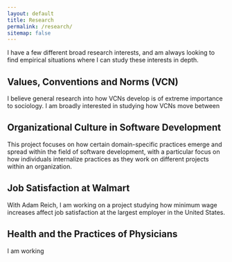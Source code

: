 ```yaml
---
layout: default
title: Research
permalink: /research/
sitemap: false
---
```


 I have a few different broad research interests, and am always looking to find empirical situations where I can study these interests in depth.

## Values, Conventions and Norms (VCN)

I believe general research into how VCNs develop is of extreme importance to sociology. I am broadly interested in studying how VCNs move between

## Organizational Culture in Software Development

This project focuses on how certain domain-specific practices emerge and spread within the field of software development, with a particular focus on how individuals internalize practices as they work on different projects within an organization.

## Job Satisfaction at Walmart

With Adam Reich, I am working on a project studying how minimum wage increases affect job satisfaction at the largest employer in the United States.

## Health and the Practices of Physicians

I am working
